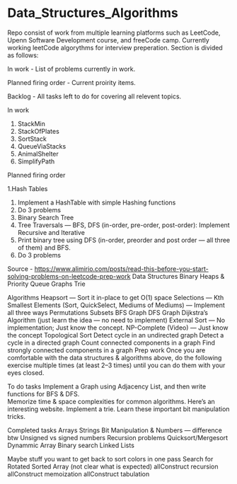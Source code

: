 # Data_Structures_Algorithms

Repo consist of work from multiple learning platforms such as LeetCode, Upenn Software Development course, and freeCode camp.
Currently working leetCode algorythms for interview preperation.  Section is divided as follows:

In work - List of problems currently in work.

Planned firing order - Current proirity items.

Backlog - All tasks left to do for covering all relevent topics.

In work 	
1. StackMin
1. StackOfPlates
1. SortStack
1. QueueViaStacks
1. AnimalShelter
1. SimplifyPath    
         
Planned firing order

1.Hash Tables
1. Implement a HashTable with simple Hashing functions
1. Do 3 problems
1. Binary Search Tree
1. Tree Traversals — BFS, DFS (in-order, pre-order, post-order): Implement Recursive and Iterative
1. Print binary tree using DFS (in-order, preorder and post order — all three of them) and BFS.
1. Do 3 problems

Source - https://www.alimirio.com/posts/read-this-before-you-start-solving-problems-on-leetcode-prep-work
Data Structures
	Binary Heaps & Priority Queue
	Graphs
	Trie
	
Algorithms
	Heapsort — Sort it in-place to get O(1) space
	Selections — Kth Smallest Elements (Sort, QuickSelect, Mediums of Mediums) — Implement all three ways
	Permutations
	Subsets
	BFS Graph
	DFS Graph
	Dijkstra’s Algorithm (just learn the idea — no need to implement)
	External Sort — No implementation; Just know the concept.
	NP-Complete (Video) — Just know the concept
	Topological Sort
	Detect cycle in an undirected graph
	Detect a cycle in a directed graph
	Count connected components in a graph
	Find strongly connected components in a graph
	Prep work
	Once you are comfortable with the data structures & algorithms above, do the following exercise multiple times (at least 2–3 times) until you can do them with your eyes closed.

To do tasks
	Implement a Graph using Adjacency List, and then write functions for BFS & DFS.\
	Memorize time & space complexities for common algorithms. Here’s an interesting website.
	Implement a trie.
	Learn these important bit manipulation tricks.
	
	
Completed tasks
	Arrays
	Strings
	Bit Manipulation & Numbers — difference btw Unsigned vs signed numbers
	Recursion problems
	Quicksort/Mergesort
	Dynammic Array
	Binary search
	Linked Lists

Maybe stuff you want to get back to
	sort colors in one pass
	Search for Rotated Sorted Array (not clear what is expected)
	allConstruct recursion
	allConstruct memoization
	allConstruct tabulation
